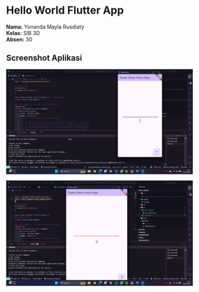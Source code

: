 # Hello World Flutter App

**Nama:** Yonanda Mayla Rusdiaty  
**Kelas:** SIB 3D  
**Absen:** 30

## Screenshot Aplikasi

![Screenshot hello_world](images/01.png)

![Screenshot hello_world dengan Text Widget](images/02.png)

